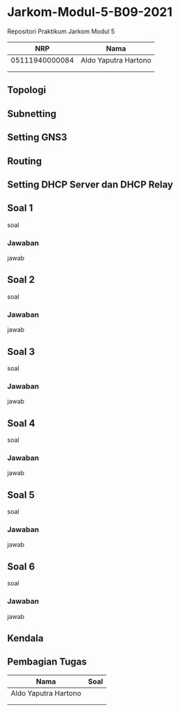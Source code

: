 # Jarkom-Modul-5-B09-2021

Repositori Praktikum Jarkom Modul 5

|NRP           |Nama                   |
|:------------:|:---------------------:|
|05111940000084|Aldo Yaputra Hartono   |
|||
|||

## Topologi


## Subnetting


## Setting GNS3


## Routing


## Setting DHCP Server dan DHCP Relay


## Soal 1
soal

### Jawaban
jawab

## Soal 2
soal

### Jawaban
jawab

## Soal 3
soal

### Jawaban
jawab

## Soal 4
soal

### Jawaban
jawab

## Soal 5
soal

### Jawaban
jawab

## Soal 6
soal

### Jawaban
jawab

## Kendala


## Pembagian Tugas
|Nama                   |Soal       |
|:---------------------:|:---------:|
|Aldo Yaputra Hartono   ||
|||
|||
